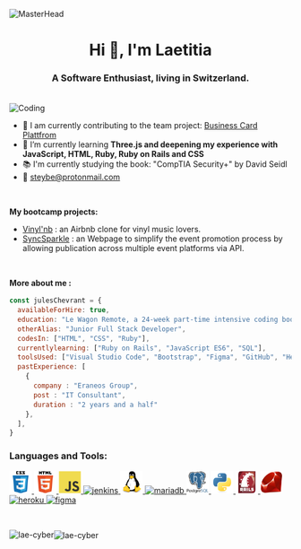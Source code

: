 ![MasterHead](https://i.pinimg.com/originals/6f/04/0b/6f040b4a4db555dd98a603a81872ecdf.gif)    
<h1 align="center">Hi 👋, I'm Laetitia </h1>  
<h3 align="center">A Software Enthusiast, living in Switzerland.</h3>    
                 
<br>  
<img align="center" alt="Coding" width="200" src="https://media.giphy.com/media/NgurY1o4z080Jfoyzw/giphy.gif" alt="GIF" >
<br />

- 🔭 I am currently contributing to the team project: <a href="https://github.com/Bouhmid-codes/Business-cards">Business Card Plattfrom</a>
- 🌱 I’m currently learning **Three.js and deepening my experience with JavaScript, HTML, Ruby, Ruby on Rails and CSS**
- 📚 I'm currently studying the book: "CompTIA Security+" by David Seidl
- 📧 steybe@protonmail.com 

 <br />

**My bootcamp projects:**
<ul>
  <li><a href="https://github.com/lae-cyber/airbnb_vinyl">Vinyl'nb</a> : an Airbnb clone for vinyl music lovers.</li>
  <li><a href="https://github.com/lae-cyber/syncsparkle">SyncSparkle</a> : an Webpage to simplify the event promotion process by allowing publication across multiple event platforms via API.</li> 
</ul>

<br />

**More about me :**
```javascript
const julesChevrant = {
  availableForHire: true,
  education: "Le Wagon Remote, a 24-week part-time intensive coding bootcamp",
  otherAlias: "Junior Full Stack Developer",
  codesIn: ["HTML", "CSS", "Ruby"],
  currentlylearning: ["Ruby on Rails", "JavaScript ES6", "SQL"],
  toolsUsed: ["Visual Studio Code", "Bootstrap", "Figma", "GitHub", "Heroku", "Wordpress"],
  pastExperience: [
    {
      company : "Eraneos Group",
      post : "IT Consultant",
      duration : "2 years and a half"
    },
  ],
}
```  
<h3 align="left">Languages and Tools:</h3>
<p align="left"> <a href="https://www.w3schools.com/css/" target="_blank" rel="noreferrer"> <img src="https://raw.githubusercontent.com/devicons/devicon/master/icons/css3/css3-original-wordmark.svg" alt="css3" width="40" height="40"/> </a> <a href="https://www.w3.org/html/" target="_blank" rel="noreferrer"> <img src="https://raw.githubusercontent.com/devicons/devicon/master/icons/html5/html5-original-wordmark.svg" alt="html5" width="40" height="40"/> </a> <a href="https://developer.mozilla.org/en-US/docs/Web/JavaScript" target="_blank" rel="noreferrer"> <img src="https://raw.githubusercontent.com/devicons/devicon/master/icons/javascript/javascript-original.svg" alt="javascript" width="40" height="40"/> </a> <a href="https://www.jenkins.io" target="_blank" rel="noreferrer"> <img src="https://www.vectorlogo.zone/logos/jenkins/jenkins-icon.svg" alt="jenkins" width="40" height="40"/> </a> <a href="https://www.linux.org/" target="_blank" rel="noreferrer"> <img src="https://raw.githubusercontent.com/devicons/devicon/master/icons/linux/linux-original.svg" alt="linux" width="40" height="40"/> </a> <a href="https://mariadb.org/" target="_blank" rel="noreferrer"> <img src="https://www.vectorlogo.zone/logos/mariadb/mariadb-icon.svg" alt="mariadb" width="40" height="40"/> </a> <a href="https://www.postgresql.org" target="_blank" rel="noreferrer"> <img src="https://raw.githubusercontent.com/devicons/devicon/master/icons/postgresql/postgresql-original-wordmark.svg" alt="postgresql" width="40" height="40"/> </a> <a href="https://www.python.org" target="_blank" rel="noreferrer"> <img src="https://raw.githubusercontent.com/devicons/devicon/master/icons/python/python-original.svg" alt="python" width="40" height="40"/> </a> <a href="https://rubyonrails.org" target="_blank" rel="noreferrer"> <img src="https://raw.githubusercontent.com/devicons/devicon/master/icons/rails/rails-original-wordmark.svg" alt="rails" width="40" height="40"/> </a> <a href="https://www.ruby-lang.org/en/" target="_blank" rel="noreferrer"> <img src="https://raw.githubusercontent.com/devicons/devicon/master/icons/ruby/ruby-original.svg" alt="ruby" width="40"  </a> 
</a> <a href="https://heroku.com" target="_blank" rel="noreferrer"> <img src="https://www.vectorlogo.zone/logos/heroku/heroku-icon.svg" alt="heroku" width="40" height="40"/> 
<a href="https://www.figma.com/" target="_blank" rel="noreferrer"> <img src="https://www.vectorlogo.zone/logos/figma/figma-icon.svg" alt="figma" width="40" height="40"/> </a> 
</p>

<br />

<p>
<img align="left" src="https://github-readme-stats.vercel.app/api/top-langs?username=lae-cyber&icons=true&theme=dracula&locale=en&layout=compact" alt="lae-cyber" />
<img align="center" src="https://github-readme-streak-stats.herokuapp.com/?user=lae-cyber&theme=dark" alt="lae-cyber" />
</p>

